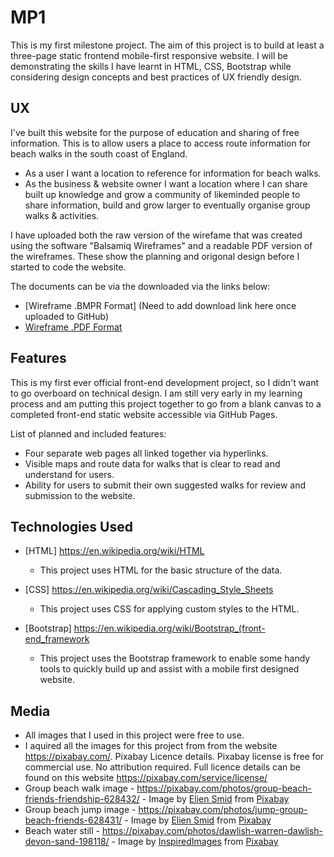 # MP1

This is my first milestone project. The aim of this project is to build at least a three-page static frontend mobile-first responsive website. I will be demonstrating the skills I have learnt in HTML, CSS, Bootstrap while considering design concepts and best practices of UX friendly design.
 
## UX

I've built this website for the purpose of education and sharing of free information. This is to allow users a place to access route information for beach walks in the south coast of England.

- As a user I want a location to reference for information for beach walks.
- As the business & website owner I want a location where I can share built up knowledge and grow a community of likeminded people to share information, build and grow larger to eventually organise group walks & activities.

I have uploaded both the raw version of the wirefame that was created using the software "Balsamiq Wireframes" and a readable PDF version of the wireframes. These show the planning and origonal design before I started to code the website.

The documents can be via the downloaded via the links below:
- [Wireframe .BMPR Format] (Need to add download link here once uploaded to GitHub)
- [Wireframe .PDF Format](https://github.com/davidhuk/David-Harris-MP1/raw/master/assets/Wireframes/david-harris-milestone-project-1-wireframes.pdf)

## Features

This is my first ever official front-end development project, so I didn't want to go overboard on technical design. I am still very early in my learning process and am putting this project together to go from a blank canvas to a completed front-end static website accessible via GitHub Pages.

List of planned and included features:
 - Four separate web pages all linked together via hyperlinks.
 - Visible maps and route data for walks that is clear to read and understand for users.
 - Ability for users to submit their own suggested walks for review and submission to the website.
 
## Technologies Used

- [HTML] https://en.wikipedia.org/wiki/HTML
    - This project uses HTML for the basic structure of the data.

- [CSS] https://en.wikipedia.org/wiki/Cascading_Style_Sheets
    - This project uses CSS for applying custom styles to the HTML.

- [Bootstrap] https://en.wikipedia.org/wiki/Bootstrap_(front-end_framework
    - This project uses the Bootstrap framework to enable some handy tools to quickly build up and assist with a mobile first designed website.

## Media

- All images that I used in this project were free to use.
- I aquired  all the images for this project from from the website https://pixabay.com/. Pixabay Licence details. Pixabay license is free for commercial use. No attribution required. Full licence details can be found on this website https://pixabay.com/service/license/
- Group beach walk image - https://pixabay.com/photos/group-beach-friends-friendship-628432/ - Image by <a href="https://pixabay.com/users/eliens-227938/?utm_source=link-attribution&amp;utm_medium=referral&amp;utm_campaign=image&amp;utm_content=628432">Elien Smid</a> from <a href="https://pixabay.com/?utm_source=link-attribution&amp;utm_medium=referral&amp;utm_campaign=image&amp;utm_content=628432">Pixabay</a>
- Group beach jump image - https://pixabay.com/photos/jump-group-beach-friends-628431/ - Image by <a href="https://pixabay.com/users/eliens-227938/?utm_source=link-attribution&amp;utm_medium=referral&amp;utm_campaign=image&amp;utm_content=628431">Elien Smid</a> from <a href="https://pixabay.com/?utm_source=link-attribution&amp;utm_medium=referral&amp;utm_campaign=image&amp;utm_content=628431">Pixabay</a>
- Beach water still - https://pixabay.com/photos/dawlish-warren-dawlish-devon-sand-198118/ - Image by <a href="https://pixabay.com/users/inspiredimages-57296/?utm_source=link-attribution&amp;utm_medium=referral&amp;utm_campaign=image&amp;utm_content=198118">InspiredImages</a> from <a href="https://pixabay.com/?utm_source=link-attribution&amp;utm_medium=referral&amp;utm_campaign=image&amp;utm_content=198118">Pixabay</a>